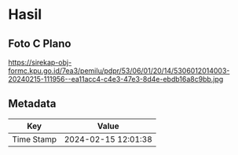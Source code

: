 # Hasil

## Foto C Plano

https://sirekap-obj-formc.kpu.go.id/7ea3/pemilu/pdpr/53/06/01/20/14/5306012014003-20240215-111956--ea11acc4-c4e3-47e3-8d4e-ebdb16a8c9bb.jpg


## Metadata

| Key        | Value               |
| ---------- | ------------------- |
| Time Stamp | 2024-02-15 12:01:38 |



